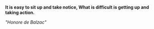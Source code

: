 **It is easy to sit up and take notice, What is difficult is getting up and taking action.**

*"Honore de Balzac"*
